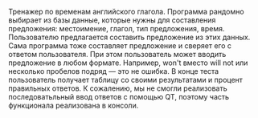 Тренажер по временам английского глагола. Программа рандомно выбирает из базы данные, которые нужны для составления предложения: местоимение, глагол, тип предложения, время. Пользователю предлагается составить предложение из этих данных. Сама программа тоже составляет предложение и сверяет его с ответом пользователя. При этом пользователь может вводить предложение в любом формате. Например, won't вместо will not или несколько пробелов подряд — это не ошибка. В конце теста пользователь получает таблицу со своими результатами и процент правильных ответов. К сожалению, мы не смогли реализовать последоватьльный ввод ответов с помощью QT, поэтому часть функционала реализована в консоли.
